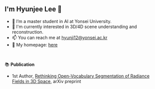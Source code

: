 ## I'm Hyunjee Lee 👋

- 🌱  I’m a master student in AI at Yonsei University.
- 👀  I'm currently interested in 3D/4D scene understanding and reconstruction.
- 📫  You can reach me at [hyunji12@yonsei.ac.kr](hyunji12@yonsei.ac.kr)
- 🏡  My homepage: [here](https://hyunji12.github.io/)
<br>

📚 <b>Publication</b>
- 1st Author, [Rethinking Open-Vocabulary Segmentation of Radiance Fields in 3D Space](https://arxiv.org/abs/2408.07416), arXiv preprint

<!--
**hyunji12/hyunji12** is a ✨ _special_ ✨ repository because its `README.md` (this file) appears on your GitHub profile.

Here are some ideas to get you started:

- 🔭 I’m currently working on ...
- 🌱 I’m currently learning ...
- 👯 I’m looking to collaborate on ...
- 🤔 I’m looking for help with ...
- 💬 Ask me about ...
- 📫 How to reach me: ...
- 😄 Pronouns: ...
- ⚡ Fun fact: ...
-->
